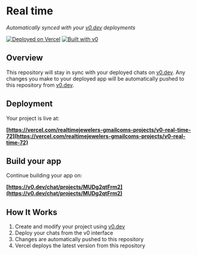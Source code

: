 # Real time

*Automatically synced with your [v0.dev](https://v0.dev) deployments*

[![Deployed on Vercel](https://img.shields.io/badge/Deployed%20on-Vercel-black?style=for-the-badge&logo=vercel)](https://vercel.com/realtimejewelers-gmailcoms-projects/v0-real-time-72)
[![Built with v0](https://img.shields.io/badge/Built%20with-v0.dev-black?style=for-the-badge)](https://v0.dev/chat/projects/MUDg2qtFrm2)

## Overview

This repository will stay in sync with your deployed chats on [v0.dev](https://v0.dev).
Any changes you make to your deployed app will be automatically pushed to this repository from [v0.dev](https://v0.dev).

## Deployment

Your project is live at:

**[https://vercel.com/realtimejewelers-gmailcoms-projects/v0-real-time-72](https://vercel.com/realtimejewelers-gmailcoms-projects/v0-real-time-72)**

## Build your app

Continue building your app on:

**[https://v0.dev/chat/projects/MUDg2qtFrm2](https://v0.dev/chat/projects/MUDg2qtFrm2)**

## How It Works

1. Create and modify your project using [v0.dev](https://v0.dev)
2. Deploy your chats from the v0 interface
3. Changes are automatically pushed to this repository
4. Vercel deploys the latest version from this repository